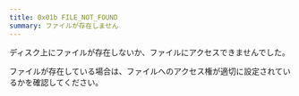 ```yaml
---
title: 0x01b FILE_NOT_FOUND
summary: ファイルが存在しません
---
```


ディスク上にファイルが存在しないか、ファイルにアクセスできませんでした。

ファイルが存在している場合は、ファイルへのアクセス権が適切に設定されているかを確認してください。